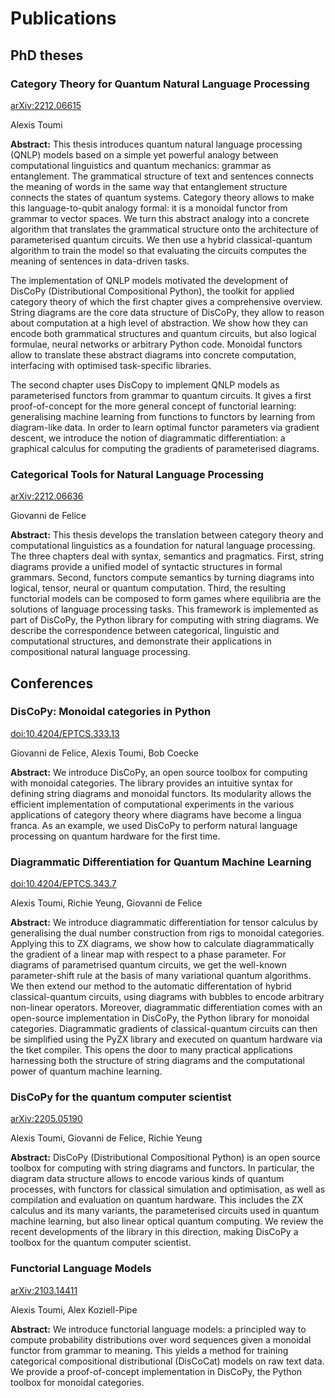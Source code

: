 # Publications

## PhD theses

### Category Theory for Quantum Natural Language Processing

<arXiv:2212.06615>

Alexis Toumi

**Abstract:**
This thesis introduces quantum natural language processing (QNLP) models based on a simple yet powerful analogy between computational linguistics and quantum mechanics: grammar as entanglement. The grammatical structure of text and sentences connects the meaning of words in the same way that entanglement structure connects the states of quantum systems. Category theory allows to make this language-to-qubit analogy formal: it is a monoidal functor from grammar to vector spaces. We turn this abstract analogy into a concrete algorithm that translates the grammatical structure onto the architecture of parameterised quantum circuits. We then use a hybrid classical-quantum algorithm to train the model so that evaluating the circuits computes the meaning of sentences in data-driven tasks.

The implementation of QNLP models motivated the development of DisCoPy (Distributional Compositional Python), the toolkit for applied category theory of which the first chapter gives a comprehensive overview. String diagrams are the core data structure of DisCoPy, they allow to reason about computation at a high level of abstraction. We show how they can encode both grammatical structures and quantum circuits, but also logical formulae, neural networks or arbitrary Python code. Monoidal functors allow to translate these abstract diagrams into concrete computation, interfacing with optimised task-specific libraries.

The second chapter uses DisCopy to implement QNLP models as parameterised functors from grammar to quantum circuits. It gives a first proof-of-concept for the more general concept of functorial learning: generalising machine learning from functions to functors by learning from diagram-like data. In order to learn optimal functor parameters via gradient descent, we introduce the notion of diagrammatic differentiation: a graphical calculus for computing the gradients of parameterised diagrams.

### Categorical Tools for Natural Language Processing

<arXiv:2212.06636>

Giovanni de Felice

**Abstract:**
This thesis develops the translation between category theory and computational linguistics as a foundation for natural language processing. The three chapters deal with syntax, semantics and pragmatics. First, string diagrams provide a unified model of syntactic structures in formal grammars. Second, functors compute semantics by turning diagrams into logical, tensor, neural or quantum computation. Third, the resulting functorial models can be composed to form games where equilibria are the solutions of language processing tasks. This framework is implemented as part of DisCoPy, the Python library for computing with string diagrams. We describe the correspondence between categorical, linguistic and computational structures, and demonstrate their applications in compositional natural language processing.

## Conferences

### DisCoPy: Monoidal categories in Python

<doi:10.4204/EPTCS.333.13>

Giovanni de Felice, Alexis Toumi, Bob Coecke

**Abstract:**
We introduce DisCoPy, an open source toolbox for computing with monoidal categories. The library provides an intuitive syntax for defining string diagrams and monoidal functors. Its modularity allows the efficient implementation of computational experiments in the various applications of category theory where diagrams have become a lingua franca. As an example, we used DisCoPy to perform natural language processing on quantum hardware for the first time.

### Diagrammatic Differentiation for Quantum Machine Learning

<doi:10.4204/EPTCS.343.7>

Alexis Toumi, Richie Yeung, Giovanni de Felice

**Abstract:**
We introduce diagrammatic differentiation for tensor calculus by generalising the dual number construction from rigs to monoidal categories. Applying this to ZX diagrams, we show how to calculate diagrammatically the gradient of a linear map with respect to a phase parameter. For diagrams of parametrised quantum circuits, we get the well-known parameter-shift rule at the basis of many variational quantum algorithms. We then extend our method to the automatic differentation of hybrid classical-quantum circuits, using diagrams with bubbles to encode arbitrary non-linear operators. Moreover, diagrammatic differentiation comes with an open-source implementation in DisCoPy, the Python library for monoidal categories. Diagrammatic gradients of classical-quantum circuits can then be simplified using the PyZX library and executed on quantum hardware via the tket compiler. This opens the door to many practical applications harnessing both the structure of string diagrams and the computational power of quantum machine learning.

### DisCoPy for the quantum computer scientist

<arXiv:2205.05190>

Alexis Toumi, Giovanni de Felice, Richie Yeung

**Abstract:**
DisCoPy (Distributional Compositional Python) is an open source toolbox for computing with string diagrams and functors. In particular, the diagram data structure allows to encode various kinds of quantum processes, with functors for classical simulation and optimisation, as well as compilation and evaluation on quantum hardware. This includes the ZX calculus and its many variants, the parameterised circuits used in quantum machine learning, but also linear optical quantum computing. We review the recent developments of the library in this direction, making DisCoPy a toolbox for the quantum computer scientist.

### Functorial Language Models

<arXiv:2103.14411>

Alexis Toumi, Alex Koziell-Pipe

**Abstract:** We introduce functorial language models: a principled way to compute probability distributions over word sequences given a monoidal functor from grammar to meaning. This yields a method for training categorical compositional distributional (DisCoCat) models on raw text data. We provide a proof-of-concept implementation in DisCoPy, the Python toolbox for monoidal categories.
